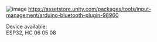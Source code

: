 ![image](https://user-images.githubusercontent.com/20149493/176186209-c4a29fa7-e9e2-41f0-aaca-0cbb83e4aed0.png)
https://assetstore.unity.com/packages/tools/input-management/arduino-bluetooth-plugin-98960

Device available:  
ESP32, HC 06 05 08
